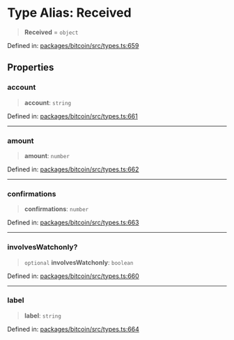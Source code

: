 # Type Alias: Received

> **Received** = `object`

Defined in: [packages/bitcoin/src/types.ts:659](https://github.com/dcdpr/did-btcr2-js/blob/c82bc5c69016e1146a0c52c6e6b21621f5abd6d4/packages/bitcoin/src/types.ts#L659)

## Properties

### account

> **account**: `string`

Defined in: [packages/bitcoin/src/types.ts:661](https://github.com/dcdpr/did-btcr2-js/blob/c82bc5c69016e1146a0c52c6e6b21621f5abd6d4/packages/bitcoin/src/types.ts#L661)

***

### amount

> **amount**: `number`

Defined in: [packages/bitcoin/src/types.ts:662](https://github.com/dcdpr/did-btcr2-js/blob/c82bc5c69016e1146a0c52c6e6b21621f5abd6d4/packages/bitcoin/src/types.ts#L662)

***

### confirmations

> **confirmations**: `number`

Defined in: [packages/bitcoin/src/types.ts:663](https://github.com/dcdpr/did-btcr2-js/blob/c82bc5c69016e1146a0c52c6e6b21621f5abd6d4/packages/bitcoin/src/types.ts#L663)

***

### involvesWatchonly?

> `optional` **involvesWatchonly**: `boolean`

Defined in: [packages/bitcoin/src/types.ts:660](https://github.com/dcdpr/did-btcr2-js/blob/c82bc5c69016e1146a0c52c6e6b21621f5abd6d4/packages/bitcoin/src/types.ts#L660)

***

### label

> **label**: `string`

Defined in: [packages/bitcoin/src/types.ts:664](https://github.com/dcdpr/did-btcr2-js/blob/c82bc5c69016e1146a0c52c6e6b21621f5abd6d4/packages/bitcoin/src/types.ts#L664)
